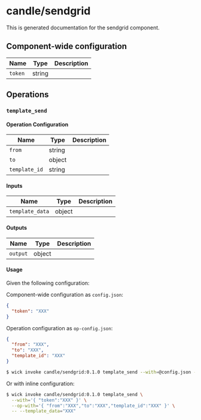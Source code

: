 # candle/sendgrid

This is generated documentation for the sendgrid component.


## Component-wide configuration

| Name | Type | Description |
| ---- | ---- | ----------- |
| `token` | string |  |


## Operations

### `template_send`

#### Operation Configuration

| Name | Type | Description |
| ---- | ---- | ----------- |
| `from` | string |  |
| `to` | object |  |
| `template_id` | string |  |


#### Inputs

| Name | Type | Description |
| ---- | ---- | ----------- |
| `template_data` | object |  |


#### Outputs

| Name | Type | Description |
| ---- | ---- | ----------- |
| `output` | object |  |

#### Usage

Given the following configuration:

Component-wide configuration as `config.json`:

```json
{ 
  "token": "XXX"
}
```

Operation configuration as `op-config.json`:

```json
{ 
  "from": "XXX",
  "to": "XXX",
  "template_id": "XXX"
}
```

```bash
$ wick invoke candle/sendgrid:0.1.0 template_send --with=@config.json --op-with=@op-config.json -- --template_data="XXX"
```

Or with inline configuration:

```bash
$ wick invoke candle/sendgrid:0.1.0 template_send \
  --with='{ "token":"XXX" }' \
  --op-with='{ "from":"XXX","to":"XXX","template_id":"XXX" }' \
  -- --template_data="XXX"
```

